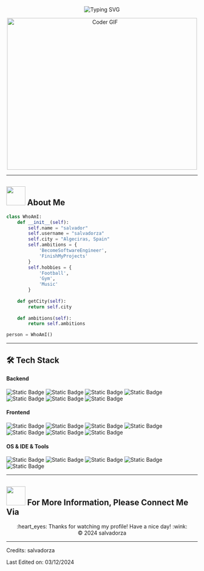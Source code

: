 <div align="center">
  <img src="https://readme-typing-svg.herokuapp.com?font=Architects+Daughter&color=000000&size=60&center=true&vCenter=true&height=100&width=800&lines=Hello!+I'm+Salvador+%F0%9F%91%A8%E2%80%8D%F0%9F%92%BB" alt="Typing SVG">
</div>

<p align="center">
   <img src="https://media.giphy.com/media/SWoSkN6DxTszqIKEqv/giphy.gif" alt="Coder GIF" width="500" height="400">
</p>

----
## <picture><img src = "https://github.com/7oSkaaa/7oSkaaa/blob/main/Images/about_me.gif?raw=true" width = 50px></picture>  About Me
```python
class WhoAmI:
    def __init__(self):
        self.name = "salvador"
        self.username = "salvadorza"
        self.city = "Algeciras, Spain"
        self.ambitions = {
            'BecomeSoftwareEngineer',
            'FinishMyProjects'
        }
        self.hobbies = {
            'Football',
            'Gym',
            'Music'
        }
  
    def getCity(self):
        return self.city
    
    def ambitions(self):
        return self.ambitions

person = WhoAmI()
```

----
## 🛠️ Tech Stack

#### Backend
![Static Badge](https://img.shields.io/badge/PYTHON-white?style=flat&logo=Python&logoColor=white&labelColor=black&color=c3ab00)
![Static Badge](https://img.shields.io/badge/SQL-white?style=flat&logo=MySQL&logoColor=white&labelColor=black&color=grey)
![Static Badge](https://img.shields.io/badge/STREAMLIT-violet?style=flat&logo=Streamlit&logoColor=white&labelColor=black&color=red)
![Static Badge](https://img.shields.io/badge/DJANGO-white?style=flat&logo=Django&logoColor=white&labelColor=black&color=00681b)
![Static Badge](https://img.shields.io/badge/RUST-white?style=flat&logo=Rust&logoColor=white&labelColor=black&color=ff9e00)
![Static Badge](https://img.shields.io/badge/NODE.JS-white?style=flat&logo=Node.js&logoColor=white&labelColor=black&color=4db44d)
![Static Badge](https://img.shields.io/badge/JAVA-white?style=flat&logoColor=white&labelColor=black&color=d67700)

#### Frontend
![Static Badge](https://img.shields.io/badge/HTML-white?style=flat&logo=HTML5&logoColor=white&labelColor=black&color=ca6b0d)
![Static Badge](https://img.shields.io/badge/CSS-white?style=flat&logo=CSS3&logoColor=white&labelColor=black&color=blue)
![Static Badge](https://img.shields.io/badge/JAVASCRIPT-white?style=flat&logo=JavaScript&logoColor=white&labelColor=black&color=yellow)
![Static Badge](https://img.shields.io/badge/TYPESCRIPT-white?style=flat&logo=TypeScript&logoColor=white&labelColor=black&color=19aefe)
![Static Badge](https://img.shields.io/badge/REACTJS-white?style=flat&logo=React&logoColor=white&labelColor=black&color=3a6d89)
![Static Badge](https://img.shields.io/badge/ASTRO-white?style=flat&logo=Astro&logoColor=white&labelColor=black&color=purple)
![Static Badge](https://img.shields.io/badge/ANGULAR-white?style=flat&logo=Angular&logoColor=white&labelColor=black&color=ff00e4)
#### OS & IDE & Tools
![Static Badge](https://img.shields.io/badge/LINUX-white?style=flat&logo=Linux&logoColor=white&labelColor=black&color=db8e06)
![Static Badge](https://img.shields.io/badge/GNU%20BASH-white?style=flat&logo=GNU%20Bash&logoColor=white&labelColor=black&color=1be300)
![Static Badge](https://img.shields.io/badge/GIT-white?style=flat&logo=Git&logoColor=white&labelColor=black&color=ff3e00)
![Static Badge](https://img.shields.io/badge/GITHUB-white?style=flat&logo=GitHub&logoColor=white&labelColor=black&color=323232)
![Static Badge](https://img.shields.io/badge/VS%20CODE-white?style=flat&logoColor=white&labelColor=black&color=007cff)

----
## <img src='https://raw.githubusercontent.com/ShahriarShafin/ShahriarShafin/main/Assets/handshake.gif' width="50px" height="50px"> For More Information, Please Connect Me Via
<div align="center">
  :heart_eyes: Thanks for watching my profile! Have a nice day! :wink: <br/>
  &copy; 2024 salvadorza
</div>

---

Credits: salvadorza

Last Edited on: 03/12/2024


















